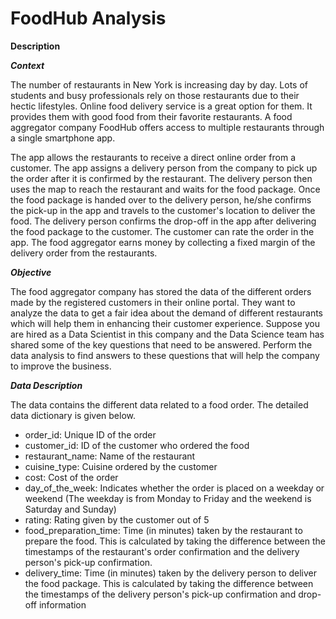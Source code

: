 # FoodHub Analysis

**Description**

***Context***

The number of restaurants in New York is increasing day by day. Lots of students and busy professionals rely on those restaurants due to their hectic lifestyles. Online food delivery service is a great option for them. It provides them with good food from their favorite restaurants. A food aggregator company FoodHub offers access to multiple restaurants through a single smartphone app.

The app allows the restaurants to receive a direct online order from a customer. The app assigns a delivery person from the company to pick up the order after it is confirmed by the restaurant. The delivery person then uses the map to reach the restaurant and waits for the food package. Once the food package is handed over to the delivery person, he/she confirms the pick-up in the app and travels to the customer's location to deliver the food. The delivery person confirms the drop-off in the app after delivering the food package to the customer. The customer can rate the order in the app. The food aggregator earns money by collecting a fixed margin of the delivery order from the restaurants.

***Objective***

The food aggregator company has stored the data of the different orders made by the registered customers in their online portal. They want to analyze the data to get a fair idea about the demand of different restaurants which will help them in enhancing their customer experience. Suppose you are hired as a Data Scientist in this company and the Data Science team has shared some of the key questions that need to be answered. Perform the data analysis to find answers to these questions that will help the company to improve the business. 

***Data Description***

The data contains the different data related to a food order. The detailed data dictionary is given below.

* order_id: Unique ID of the order
* customer_id: ID of the customer who ordered the food
* restaurant_name: Name of the restaurant
* cuisine_type: Cuisine ordered by the customer
* cost: Cost of the order
* day_of_the_week: Indicates whether the order is placed on a weekday or weekend (The weekday is from Monday to Friday and the weekend is Saturday and Sunday)
* rating: Rating given by the customer out of 5
* food_preparation_time: Time (in minutes) taken by the restaurant to prepare the food. This is calculated by taking the difference between the timestamps of the restaurant's order confirmation and the delivery person's pick-up confirmation.
* delivery_time: Time (in minutes) taken by the delivery person to deliver the food package. This is calculated by taking the difference between the timestamps of the delivery person's pick-up confirmation and drop-off information
